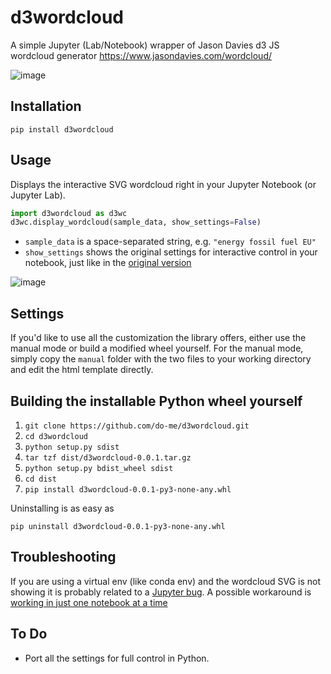 # d3wordcloud
A simple Jupyter (Lab/Notebook) wrapper of Jason Davies d3 JS wordcloud generator https://www.jasondavies.com/wordcloud/

![image](https://user-images.githubusercontent.com/47481567/191727287-f7ff45ea-2ded-4dcd-a8fb-435bc2183d42.png)

## Installation 
`pip install d3wordcloud` 

## Usage 
Displays the interactive SVG wordcloud right in your Jupyter Notebook (or Jupyter Lab).

```python
import d3wordcloud as d3wc
d3wc.display_wordcloud(sample_data, show_settings=False)
```
- `sample_data` is a space-separated string, e.g. `"energy fossil fuel EU"`
- `show_settings` shows the original settings for interactive control in your notebook, just like in the [original version](https://www.jasondavies.com/wordcloud/)

![image](https://user-images.githubusercontent.com/47481567/191727836-05fbe1bd-d4b0-425f-9856-42b3addd4ab2.png)

## Settings
If you'd like to use all the customization the library offers, either use the manual mode or build a modified wheel yourself. 
For the manual mode, simply copy the `manual` folder with the two files to your working directory and edit the html template directly.

## Building the installable Python wheel yourself
1. `git clone https://github.com/do-me/d3wordcloud.git`
2. `cd d3wordcloud`
3. `python setup.py sdist`
4. `tar tzf dist/d3wordcloud-0.0.1.tar.gz`
5. `python setup.py bdist_wheel sdist`
6. `cd dist`
7. `pip install d3wordcloud-0.0.1-py3-none-any.whl`

Uninstalling is as easy as 

`pip uninstall d3wordcloud-0.0.1-py3-none-any.whl`

## Troubleshooting
If you are using a virtual env (like conda env) and the wordcloud SVG is not showing it is probably related to a [Jupyter bug](https://github.com/jupyter-widgets/ipywidgets/issues/2257). A possible workaround is [working in just one notebook at a time](https://github.com/jupyter-widgets/ipywidgets/issues/2257#issuecomment-1270112153)

## To Do
- Port all the settings for full control in Python. 
